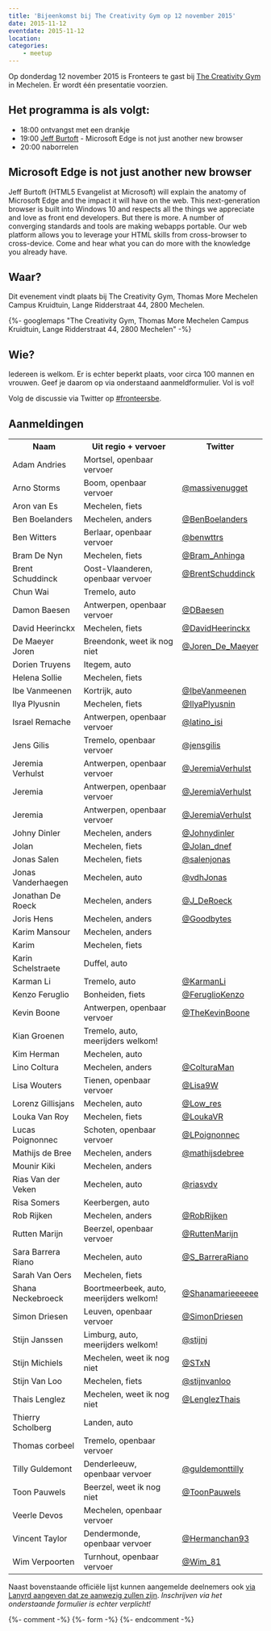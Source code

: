 ```yaml
---
title: 'Bijeenkomst bij The Creativity Gym op 12 november 2015'
date: 2015-11-12
eventdate: 2015-11-12
location:
categories:
    - meetup
---
```


Op donderdag 12 november 2015 is Fronteers te gast bij [The Creativity Gym](http://www.thecreativitygym.be/) in Mechelen. Er wordt één presentatie voorzien.

## Het programma is als volgt:

-   18:00 ontvangst met een drankje
-   19:00 [Jeff Burtoft](https://twitter.com/boyofgreen) - Microsoft Edge is not just another new browser
-   20:00 naborrelen

## Microsoft Edge is not just another new browser

Jeff Burtoft (HTML5 Evangelist at Microsoft) will explain the anatomy of Microsoft Edge and the impact it will have on the web. This next-generation browser is built into Windows 10 and respects all the things we appreciate and love as front end developers.
But there is more. A number of converging standards and tools are making webapps portable. Our web platform allows you to leverage your HTML skills from cross-browser to cross-device. Come and hear what you can do more with the knowledge you already have.

## Waar?

Dit evenement vindt plaats bij The Creativity Gym, Thomas More Mechelen Campus Kruidtuin, Lange Ridderstraat 44, 2800 Mechelen.

{%- googlemaps "The Creativity Gym, Thomas More Mechelen Campus Kruidtuin, Lange Ridderstraat 44, 2800 Mechelen" -%}

## Wie?

Iedereen is welkom. Er is echter beperkt plaats, voor circa 100 mannen en vrouwen. Geef je daarom op via onderstaand aanmeldformulier. Vol is vol!

Volg de discussie via Twitter op [#fronteersbe](https://twitter.com/search?q=%23fronteersbe).

## Aanmeldingen

<table>
<tr>
<th scope="col">Naam</th>
<th scope="col">Uit regio + vervoer</th>
<th scope="col">Twitter</th>
</tr>
<tr>
<td>Adam Andries</td>
<td>Mortsel, openbaar vervoer</td>
<td></td>
</tr>
<tr>
<td>Arno Storms</td>
<td>Boom, openbaar vervoer</td>
<td><a href="https://twitter.com/massivenugget" rel="nofollow">@massivenugget</a></td>
</tr>
<tr>
<td>Aron van Es</td>
<td>Mechelen, fiets</td>
<td></td>
</tr>
<tr>
<td>Ben Boelanders </td>
<td>Mechelen, anders</td>
<td><a href="https://twitter.com/BenBoelanders" rel="nofollow">@BenBoelanders</a></td>
</tr>
<tr>
<td>Ben Witters</td>
<td>Berlaar, openbaar vervoer</td>
<td><a href="https://twitter.com/benwttrs" rel="nofollow">@benwttrs</a></td>
</tr>
<tr>
<td>Bram De Nyn</td>
<td>Mechelen, fiets</td>
<td><a href="https://twitter.com/Bram_Anhinga" rel="nofollow">@Bram_Anhinga</a></td>
</tr>
<tr>
<td>Brent Schuddinck</td>
<td>Oost-Vlaanderen, openbaar vervoer</td>
<td><a href="https://twitter.com/BrentSchuddinck" rel="nofollow">@BrentSchuddinck</a></td>
</tr>
<tr>
<td>Chun Wai</td>
<td>Tremelo, auto</td>
<td></td>
</tr>
<tr>
<td>Damon Baesen</td>
<td>Antwerpen, openbaar vervoer</td>
<td><a href="https://twitter.com/DBaesen" rel="nofollow">@DBaesen</a></td>
</tr>
<tr>
<td>David Heerinckx</td>
<td>Mechelen, fiets</td>
<td><a href="https://twitter.com/DavidHeerinckx" rel="nofollow">@DavidHeerinckx</a></td>
</tr>
<tr>
<td>De Maeyer Joren</td>
<td>Breendonk, weet ik nog niet</td>
<td><a href="https://twitter.com/Joren_De_Maeyer" rel="nofollow">@Joren_De_Maeyer</a></td>
</tr>
<tr>
<td>Dorien Truyens</td>
<td>Itegem, auto</td>
<td></td>
</tr>
<tr>
<td>Helena Sollie</td>
<td>Mechelen, fiets</td>
<td></td>
</tr>
<tr>
<td>Ibe Vanmeenen</td>
<td>Kortrijk, auto</td>
<td><a href="https://twitter.com/IbeVanmeenen" rel="nofollow">@IbeVanmeenen</a></td>
</tr>
<tr>
<td>Ilya Plyusnin</td>
<td>Mechelen, fiets</td>
<td><a href="https://twitter.com/IlyaPlyusnin" rel="nofollow">@IlyaPlyusnin</a></td>
</tr>
<tr>
<td>Israel Remache</td>
<td>Antwerpen, openbaar vervoer</td>
<td><a href="https://twitter.com/latino_isi" rel="nofollow">@latino_isi</a></td>
</tr>
<tr>
<td>Jens Gilis</td>
<td>Tremelo, openbaar vervoer</td>
<td><a href="https://twitter.com/jensgilis" rel="nofollow">@jensgilis</a></td>
</tr>
<tr>
<td>Jeremia Verhulst </td>
<td>Antwerpen, openbaar vervoer</td>
<td><a href="https://twitter.com/JeremiaVerhulst" rel="nofollow">@JeremiaVerhulst</a></td>
</tr>
<tr>
<td>Jeremia</td>
<td>Antwerpen, openbaar vervoer</td>
<td><a href="https://twitter.com/JeremiaVerhulst" rel="nofollow">@JeremiaVerhulst</a></td>
</tr>
<tr>
<td>Jeremia</td>
<td>Antwerpen, openbaar vervoer</td>
<td><a href="https://twitter.com/JeremiaVerhulst" rel="nofollow">@JeremiaVerhulst</a></td>
</tr>
<tr>
<td>Johny Dinler </td>
<td>Mechelen, anders</td>
<td><a href="https://twitter.com/Johnydinler" rel="nofollow">@Johnydinler</a></td>
</tr>
<tr>
<td>Jolan</td>
<td>Mechelen, fiets</td>
<td><a href="https://twitter.com/Jolan_dnef" rel="nofollow">@Jolan_dnef</a></td>
</tr>
<tr>
<td>Jonas Salen</td>
<td>Mechelen, fiets</td>
<td><a href="https://twitter.com/salenjonas" rel="nofollow">@salenjonas</a></td>
</tr>
<tr>
<td>Jonas Vanderhaegen </td>
<td>Mechelen, auto</td>
<td><a href="https://twitter.com/vdhJonas" rel="nofollow">@vdhJonas</a></td>
</tr>
<tr>
<td>Jonathan De Roeck</td>
<td>Mechelen, anders</td>
<td><a href="https://twitter.com/J_DeRoeck" rel="nofollow">@J_DeRoeck</a></td>
</tr>
<tr>
<td>Joris Hens</td>
<td>Mechelen, anders</td>
<td><a href="https://twitter.com/Goodbytes" rel="nofollow">@Goodbytes</a></td>
</tr>
<tr>
<td>Karim Mansour</td>
<td>Mechelen, anders</td>
<td></td>
</tr>
<tr>
<td>Karim</td>
<td>Mechelen, fiets</td>
<td></td>
</tr>
<tr>
<td>Karin Schelstraete</td>
<td>Duffel, auto</td>
<td></td>
</tr>
<tr>
<td>Karman Li</td>
<td>Tremelo, auto</td>
<td><a href="https://twitter.com/KarmanLi" rel="nofollow">@KarmanLi</a></td>
</tr>
<tr>
<td>Kenzo Feruglio</td>
<td>Bonheiden, fiets</td>
<td><a href="https://twitter.com/FeruglioKenzo" rel="nofollow">@FeruglioKenzo</a></td>
</tr>
<tr>
<td>Kevin Boone</td>
<td>Antwerpen, openbaar vervoer</td>
<td><a href="https://twitter.com/TheKevinBoone" rel="nofollow">@TheKevinBoone</a></td>
</tr>
<tr>
<td>Kian Groenen</td>
<td>Tremelo, auto, meerijders welkom!</td>
<td></td>
</tr>
<tr>
<td>Kim Herman</td>
<td>Mechelen, auto</td>
<td></td>
</tr>
<tr>
<td>Lino Coltura</td>
<td>Mechelen, anders</td>
<td><a href="https://twitter.com/ColturaMan" rel="nofollow">@ColturaMan</a></td>
</tr>
<tr>
<td>Lisa Wouters</td>
<td>Tienen, openbaar vervoer</td>
<td><a href="https://twitter.com/Lisa9W" rel="nofollow">@Lisa9W</a></td>
</tr>
<tr>
<td>Lorenz Gillisjans</td>
<td>Mechelen, auto</td>
<td><a href="https://twitter.com/Low_res" rel="nofollow">@Low_res</a></td>
</tr>
<tr>
<td>Louka Van Roy</td>
<td>Mechelen, fiets</td>
<td><a href="https://twitter.com/LoukaVR" rel="nofollow">@LoukaVR</a></td>
</tr>
<tr>
<td>Lucas Poignonnec</td>
<td>Schoten, openbaar vervoer</td>
<td><a href="https://twitter.com/LPoignonnec" rel="nofollow">@LPoignonnec</a></td>
</tr>
<tr>
<td>Mathijs de Bree</td>
<td>Mechelen, anders</td>
<td><a href="https://twitter.com/mathijsdebree" rel="nofollow">@mathijsdebree</a></td>
</tr>
<tr>
<td>Mounir Kiki</td>
<td>Mechelen, anders</td>
<td></td>
</tr>
<tr>
<td>Rias Van der Veken</td>
<td>Mechelen, auto</td>
<td><a href="https://twitter.com/riasvdv" rel="nofollow">@riasvdv</a></td>
</tr>
<tr>
<td>Risa Somers</td>
<td>Keerbergen, auto</td>
<td></td>
</tr>
<tr>
<td>Rob Rijken</td>
<td>Mechelen, anders</td>
<td><a href="https://twitter.com/RobRijken" rel="nofollow">@RobRijken</a></td>
</tr>
<tr>
<td>Rutten Marijn</td>
<td>Beerzel, openbaar vervoer</td>
<td><a href="https://twitter.com/RuttenMarijn" rel="nofollow">@RuttenMarijn</a></td>
</tr>
<tr>
<td>Sara Barrera Riano</td>
<td>Mechelen, auto</td>
<td><a href="https://twitter.com/S_BarreraRiano" rel="nofollow">@S_BarreraRiano</a></td>
</tr>
<tr>
<td>Sarah Van Oers</td>
<td>Mechelen, fiets</td>
<td></td>
</tr>
<tr>
<td>Shana Neckebroeck</td>
<td>Boortmeerbeek, auto, meerijders welkom!</td>
<td><a href="https://twitter.com/Shanamarieeeeee" rel="nofollow">@Shanamarieeeeee</a></td>
</tr>
<tr>
<td>Simon Driesen</td>
<td>Leuven, openbaar vervoer</td>
<td><a href="https://twitter.com/SimonDriesen" rel="nofollow">@SimonDriesen</a></td>
</tr>
<tr>
<td>Stijn Janssen</td>
<td>Limburg, auto, meerijders welkom!</td>
<td><a href="https://twitter.com/stijnj" rel="nofollow">@stijnj</a></td>
</tr>
<tr>
<td>Stijn Michiels</td>
<td>Mechelen, weet ik nog niet</td>
<td><a href="https://twitter.com/STxN" rel="nofollow">@STxN</a></td>
</tr>
<tr>
<td>Stijn Van Loo</td>
<td>Mechelen, fiets</td>
<td><a href="https://twitter.com/stijnvanloo" rel="nofollow">@stijnvanloo</a></td>
</tr>
<tr>
<td>Thais Lenglez</td>
<td>Mechelen, weet ik nog niet</td>
<td><a href="https://twitter.com/LenglezThais" rel="nofollow">@LenglezThais</a></td>
</tr>
<tr>
<td>Thierry Scholberg</td>
<td>Landen, auto</td>
<td></td>
</tr>
<tr>
<td>Thomas corbeel</td>
<td>Tremelo, openbaar vervoer</td>
<td></td>
</tr>
<tr>
<td>Tilly Guldemont </td>
<td>Denderleeuw, openbaar vervoer</td>
<td><a href="https://twitter.com/guldemonttilly" rel="nofollow">@guldemonttilly</a></td>
</tr>
<tr>
<td>Toon Pauwels</td>
<td>Beerzel, weet ik nog niet</td>
<td><a href="https://twitter.com/ToonPauwels" rel="nofollow">@ToonPauwels</a></td>
</tr>
<tr>
<td>Veerle Devos</td>
<td>Mechelen, openbaar vervoer</td>
<td></td>
</tr>
<tr>
<td>Vincent Taylor</td>
<td>Dendermonde, openbaar vervoer</td>
<td><a href="https://twitter.com/Hermanchan93" rel="nofollow">@Hermanchan93</a></td>
</tr>
<tr>
<td>Wim Verpoorten</td>
<td>Turnhout, openbaar vervoer</td>
<td><a href="https://twitter.com/Wim_81" rel="nofollow">@Wim_81</a></td>
</tr>
</table>

Naast bovenstaande officiële lijst kunnen aangemelde deelnemers ook [via Lanyrd aangeven dat ze aanwezig zullen zijn](http://lanyrd.com/2015/fronteersbe/). _Inschrijven via het onderstaande formulier is echter verplicht!_

{%- comment -%}
{%- form -%}
{%- endcomment -%}
